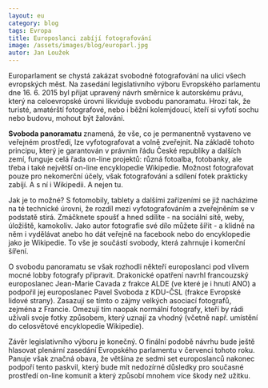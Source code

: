 ```yaml
---
layout: eu
category: blog
tags: Evropa
title: Europoslanci zabíjí fotografování
image: /assets/images/blog/europarl.jpg
autor: Jan Loužek
---
```


Europarlament se chystá zakázat svobodné fotografování na ulici všech evropských měst. Na zasedání legislativního výboru Evropského parlamentu dne 16. 6. 2015 byl přijat upravený návrh směrnice k autorskému právu, který na celoevropské úrovni likviduje svobodu panoramatu. Hrozí tak, že turisté, amatérští fotografové, nebo i běžní kolemjdoucí, kteří si vyfotí sochu nebo budovu, mohout být žalováni. 

**Svoboda panoramatu** znamená, že vše, co je permanentně vystaveno ve veřejném prostředí, lze vyfotografovat a volně zveřejnit. Na základě tohoto principu, který je garantován v právním řádu České republiky a dalších zemí, funguje celá řada on-line projektů: různá fotoalba, fotobanky, ale třeba i také největší on-line encyklopedie Wikipedie. Možnost fotografovat pouze pro nekomerční účely, však fotografování a sdílení fotek prakticky zabíjí. A s ní i Wikipedii. A nejen tu.

Jak je to možné? S fotomobily, tablety a dalšími zařízeními se již nacházíme na té technické úrovni, že rozdíl mezi vyfotografováním a zveřejněním se v podstatě stírá. Zmáčknete spoušť a hned sdílíte - na sociální sítě, weby, úložiště, kamokoliv. Jako autor fotografie své dílo můžete šířit - a klidně na něm i vydělávat anebo ho dát veřejně na facebook nebo do encyklopedie jako je Wikipedie. To vše je součástí svobody, která zahrnuje i komerční šíření.

O svobodu panoramatu se však rozhodli někteří europoslanci pod vlivem mocné lobby fotografy připravit. Drakonické opatření navrhl francouzský europoslanec Jean-Marie Cavada z frakce ALDE (ve které je i hnutí ANO) a podpořil jej europoslanec Pavel Svoboda z KDU-ČSL (frakce Evropské lidové strany). Zasazují se tímto o zájmy velkých asociací fotografů, zejména z Francie. Omezují tím naopak normální fotografy, kteří by rádi užívali svoje fotky způsobem, který uznají za vhodný (včetně např. umístění do celosvětové encyklopedie Wikipedie).

Závěr legislativního výboru je konečný. O finální podobě návrhu bude ještě hlasovat plenární zasedání Evropského parlamentu v červenci tohoto roku. Panuje však značná obava, že většina ze sedmi set europoslanců nakonec podpoří tento paskvil, který bude mít nedozírné důsledky pro současné prostředí on-line komunit a který způsobí mnohem více škody než užitku.






